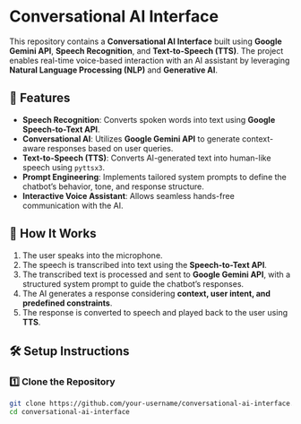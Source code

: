 # Conversational AI Interface  

This repository contains a **Conversational AI Interface** built using **Google Gemini API**, **Speech Recognition**, and **Text-to-Speech (TTS)**. The project enables real-time voice-based interaction with an AI assistant by leveraging **Natural Language Processing (NLP)** and **Generative AI**.  

## 🚀 Features  
- **Speech Recognition**: Converts spoken words into text using **Google Speech-to-Text API**.  
- **Conversational AI**: Utilizes **Google Gemini API** to generate context-aware responses based on user queries.  
- **Text-to-Speech (TTS)**: Converts AI-generated text into human-like speech using `pyttsx3`.  
- **Prompt Engineering**: Implements tailored system prompts to define the chatbot’s behavior, tone, and response structure.  
- **Interactive Voice Assistant**: Allows seamless hands-free communication with the AI.  

## 📌 How It Works  
1. The user speaks into the microphone.  
2. The speech is transcribed into text using the **Speech-to-Text API**.  
3. The transcribed text is processed and sent to **Google Gemini API**, with a structured system prompt to guide the chatbot’s responses.  
4. The AI generates a response considering **context, user intent, and predefined constraints**.  
5. The response is converted to speech and played back to the user using **TTS**.  

## 🛠 Setup Instructions  
### 1️⃣ Clone the Repository  
```bash
git clone https://github.com/your-username/conversational-ai-interface.git
cd conversational-ai-interface
